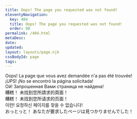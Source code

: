 ```yaml
---
title: Oops! The page you requested was not found!
eleventyNavigation:
  key: 404
  title: Oops! The page you requested was not found!
  order: 98
permalink: /404.html
metaDesc:
date:
updated:
layout: layouts/page.njk
cssBodyId: page
tags:
---
```


Oops! La page que vous avez demandée n'a pas été trouvée!  
¡UPS! ¡No se encontró la página solicitada!  
Ой! Запрошенная Вами страница не найдена!  
糟糕！ 未找到您所請求的頁面！  
糟糕！ 未找到您所请求的页面！  
이런! 요청하신 페이지를 찾을 수 없습니다!  
おっとっと！ あなたが要求したページは見つかりませんでした！
